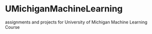 # UMichiganMachineLearning
assignments and projects for University of Michigan Machine Learning Course
